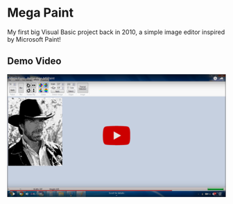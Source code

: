 # Mega Paint
My first big Visual Basic project back in 2010, a simple image editor inspired by Microsoft Paint!

## Demo Video
[![Demo Video](images/demo-video.png)](https://www.youtube.com/watch?v=jNDgP53I2UE)
